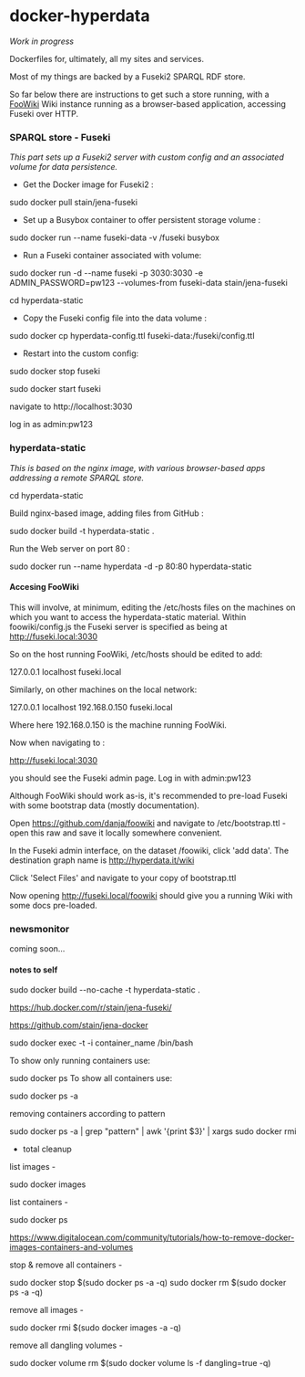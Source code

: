 # docker-hyperdata

*Work in progress*

Dockerfiles for, ultimately, all my sites and services.

Most of my things are backed by a Fuseki2 SPARQL RDF store.

So far below there are instructions to get such a store running, with a [FooWiki](https://github.com/danja/foowiki) Wiki instance running as a browser-based application, accessing Fuseki over HTTP.

### SPARQL store - Fuseki

*This part sets up a Fuseki2 server with custom config and an associated volume for data persistence.*

* Get the Docker image for Fuseki2 :

sudo docker pull stain/jena-fuseki

* Set up a Busybox container to offer persistent storage volume :

sudo docker run --name fuseki-data -v /fuseki busybox

* Run a Fuseki container associated with volume:

sudo docker run -d --name fuseki -p 3030:3030 -e ADMIN_PASSWORD=pw123 --volumes-from fuseki-data stain/jena-fuseki

cd hyperdata-static

* Copy the Fuseki config file into the data volume :

sudo docker cp hyperdata-config.ttl fuseki-data:/fuseki/config.ttl

* Restart into the custom config:

sudo docker stop fuseki

sudo docker start fuseki

navigate to http://localhost:3030

log in as admin:pw123


### hyperdata-static

*This is based on the nginx image, with various browser-based apps addressing a remote SPARQL store.*

cd hyperdata-static

Build nginx-based image, adding files from GitHub :

sudo docker build -t hyperdata-static .

Run the Web server on port 80 :

sudo docker run --name hyperdata -d -p 80:80 hyperdata-static

#### Accesing FooWiki

This will involve, at minimum, editing the /etc/hosts files on the machines on which you want to access the hyperdata-static material. Within foowiki/config.js the Fuseki server is specified as being at http://fuseki.local:3030

So on the host running FooWiki, /etc/hosts should be edited to add:

127.0.0.1       localhost fuseki.local

Similarly, on other machines on the local network:

127.0.0.1	localhost
192.168.0.150 fuseki.local

Where here 192.168.0.150 is the machine running FooWiki.

Now when navigating to :

http://fuseki.local:3030

you should see the Fuseki admin page. Log in with admin:pw123

Although FooWiki should work as-is, it's recommended to pre-load Fuseki with some bootstrap data (mostly documentation).

Open https://github.com/danja/foowiki and navigate to /etc/bootstrap.ttl - open this raw and save it locally somewhere convenient.

In the Fuseki admin interface, on the dataset /foowiki, click 'add data'. The destination graph name is http://hyperdata.it/wiki

Click 'Select Files' and navigate to your copy of bootstrap.ttl

Now opening http://fuseki.local/foowiki should give you a running Wiki with some docs pre-loaded.

### newsmonitor

coming soon...

#### notes to self

sudo docker build --no-cache -t hyperdata-static .

https://hub.docker.com/r/stain/jena-fuseki/

https://github.com/stain/jena-docker

sudo docker exec -t -i container_name /bin/bash

To show only running containers use:

sudo docker ps
To show all containers use:

sudo docker ps -a


removing containers according to pattern

sudo docker ps -a | grep "pattern" | awk '{print $3}' | xargs sudo docker rmi

- total cleanup

list images -

sudo docker images

list containers -

sudo docker ps

https://www.digitalocean.com/community/tutorials/how-to-remove-docker-images-containers-and-volumes

stop & remove all containers -

sudo docker stop $(sudo docker ps -a -q)
sudo docker rm $(sudo docker ps -a -q)

remove all images -

sudo docker rmi $(sudo docker images -a -q)

remove all dangling volumes -

sudo docker volume rm $(sudo docker volume ls -f dangling=true -q)
